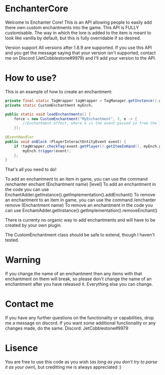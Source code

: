 # EnchanterCore
Welcome to Enchanter Core! This is an API allowing people to easily add there own custom enchantments into the game. This API is FULLY customisable. The way in which the lore is added to the item is meant to look like vanilla by default, but this is fully overridable if so desired.

Version support
All versions after 1.8.9 are supported. If you use this API and you get the message saying that your version isn't supported, contact me on Discord (JetCobblestone#9979) and I'll add your version to the API.

# How to use?
This is an example of how to create an enchantment:
```java
private final static TagWrapper tagWrapper = TagManager.getInstance().getImplemenation();
private static CustomEnchantment myEnch;

public static void loadEnchantments() {
	force = new CustomEnchantment("MyEnchantment", 3, e -> {
		//Enchantment effect, where e is the event passed in from the listener
	});	
	
@EventHandler
public void onBlock (PlayerInteractEntityEvent event) {
	if (tagWrapper.checkTag(event.getPlayer().getItemInHand(), myEnch.getId())) {
		myEnch.trigger(event);
	};
}
```
That's all you need to do!

To add an enchantment to an item in game, you can use the command /enchanter enchant (Enchantment name) [level] To add an enchantment in the code you can use EnchantAdder.getInstance().getImplementation().addEnchant() To remove an enchantment to an item in game, you can use the command /enchanter remove (Enchantment name) To remove an enchantment in the code you can use EnchantAdder.getInstance().getImplementation().removeEnchant()

There is currenty no organic way to add enchantments and will have to be created by your own plugin.

The CustomEnchantment class should be safe to extend, though I haven't tested.

# Warning
If you change the name of an enchantment then any items with that enchantment on them will break, so please don't change the name of an enchantment after you have released it. Everything else you can change.

# Contact me
If you have any further questions on the functionality or capabilities, drop me a message on discord. If you want some additional functionality or any changes made, do the same. Discord: JetCobblestone#9979

# Lisence
You are free to use this code as you wish (*as long as you don't try to parse it as your own*), but creditting me is always appreciated :)

